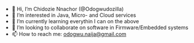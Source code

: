 - 👋 Hi, I’m Chidozie Nnachor (@Odogwudozilla)
- 👀 I’m interested in Java, Micro- and Cloud services
- 🌱 I’m currently learning everythin I can on the above
- 💞️ I’m looking to collaborate on software in Firmware/Embedded systems
- 📫 How to reach me: odogwu.naija@gmail.com

<!---
Odogwudozilla/Odogwudozilla is a ✨ special ✨ repository because its `README.md` (this file) appears on your GitHub profile.
You can click the Preview link to take a look at your changes.
--->
